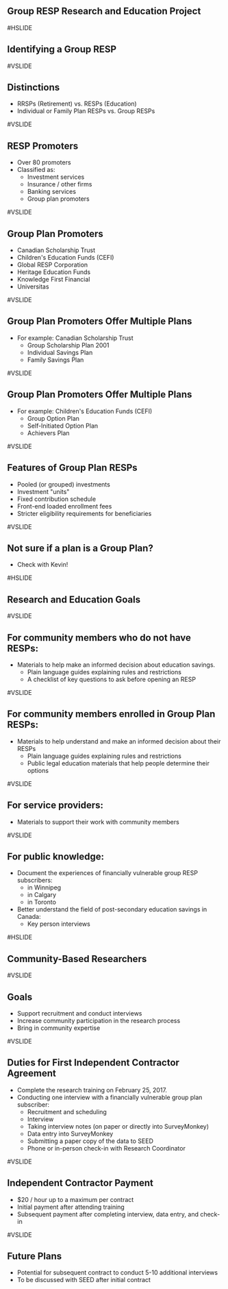 ## Group RESP Research and Education Project<!-- .element: class="fragment" -->

#HSLIDE
## Identifying a Group RESP

#VSLIDE
## Distinctions
- RRSPs (Retirement) vs. RESPs (Education)<!-- .element: class="fragment" -->
- Individual or Family Plan RESPs vs. Group RESPs<!-- .element: class="fragment" -->

#VSLIDE
## RESP Promoters
- Over 80 promoters<!-- .element: class="fragment" -->
- Classified as:<!-- .element: class="fragment" -->
    - Investment services<!-- .element: class="fragment" -->
    - Insurance / other firms<!-- .element: class="fragment" -->
    - Banking services<!-- .element: class="fragment" -->
    - Group plan promoters<!-- .element: class="fragment" -->

#VSLIDE
## Group Plan Promoters<!-- .element: class="fragment" -->
- Canadian Scholarship Trust<!-- .element: class="fragment" -->
- Children's Education Funds (CEFI)<!-- .element: class="fragment" -->
- Global RESP Corporation<!-- .element: class="fragment" -->
- Heritage Education Funds<!-- .element: class="fragment" -->
- Knowledge First Financial<!-- .element: class="fragment" -->
- Universitas<!-- .element: class="fragment" -->

#VSLIDE
## Group Plan Promoters Offer Multiple Plans
- For example: Canadian Scholarship Trust<!-- .element: class="fragment" -->
    - Group Scholarship Plan 2001<!-- .element: class="fragment" -->
    - Individual Savings Plan<!-- .element: class="fragment" -->
    - Family Savings Plan<!-- .element: class="fragment" -->

#VSLIDE
## Group Plan Promoters Offer Multiple Plans
- For example: Children's Education Funds (CEFI)<!-- .element: class="fragment" -->
    - Group Option Plan<!-- .element: class="fragment" -->
    - Self-Initiated Option Plan<!-- .element: class="fragment" -->
    - Achievers Plan<!-- .element: class="fragment" -->

#VSLIDE
## Features of Group Plan RESPs
- Pooled (or grouped) investments<!-- .element: class="fragment" -->
- Investment "units"<!-- .element: class="fragment" -->
- Fixed contribution schedule<!-- .element: class="fragment" -->
- Front-end loaded enrollment fees<!-- .element: class="fragment" -->
- Stricter eligibility requirements for beneficiaries<!-- .element: class="fragment" -->

#VSLIDE
## Not sure if a plan is a Group Plan?
- Check with Kevin!<!-- .element: class="fragment" -->

#HSLIDE
## Research and Education Goals

#VSLIDE
## For community members who do not have RESPs:
- Materials to help make an informed decision about education savings.<!-- .element: class="fragment" -->
    - Plain language guides explaining rules and restrictions<!-- .element: class="fragment" -->
    - A checklist of key questions to ask before opening an RESP<!-- .element: class="fragment" -->

#VSLIDE
## For community members enrolled in Group Plan RESPs:
- Materials to help understand and make an informed decision about their RESPs<!-- .element: class="fragment" -->
    - Plain language guides explaining rules and restrictions<!-- .element: class="fragment" -->
    - Public legal education materials that help people determine their options<!-- .element: class="fragment" -->

#VSLIDE
## For service providers:
- Materials to support their work with community members<!-- .element: class="fragment" -->

#VSLIDE
## For public knowledge:
- Document the experiences of financially vulnerable group RESP subscribers:<!-- .element: class="fragment" -->
    - in Winnipeg<!-- .element: class="fragment" -->
    - in Calgary<!-- .element: class="fragment" -->
    - in Toronto<!-- .element: class="fragment" -->
- Better understand the field of post-secondary education savings in Canada:<!-- .element: class="fragment" -->
    - Key person interviews<!-- .element: class="fragment" -->

#HSLIDE
## Community-Based Researchers

#VSLIDE
## Goals
- Support recruitment and conduct interviews<!-- .element: class="fragment" -->
- Increase community participation in the research process<!-- .element: class="fragment" -->
- Bring in community expertise<!-- .element: class="fragment" -->

#VSLIDE
## Duties for First Independent Contractor Agreement
- Complete the research training on February 25, 2017.<!-- .element: class="fragment" -->
- Conducting one interview with a financially vulnerable group plan subscriber:<!-- .element: class="fragment" -->
    - Recruitment and scheduling<!-- .element: class="fragment" -->
    - Interview<!-- .element: class="fragment" --> 
    - Taking interview notes (on paper or directly into SurveyMonkey)<!-- .element: class="fragment" -->
    - Data entry into SurveyMonkey<!-- .element: class="fragment" -->
    - Submitting a paper copy of the data to SEED<!-- .element: class="fragment" -->
    - Phone or in-person check-in with Research Coordinator<!-- .element: class="fragment" -->

#VSLIDE
## Independent Contractor Payment
- $20 / hour up to a maximum per contract<!-- .element: class="fragment" -->
- Initial payment after attending training<!-- .element: class="fragment" -->
- Subsequent payment after completing interview, data entry, and check-in<!-- .element: class="fragment" -->

#VSLIDE
## Future Plans
- Potential for subsequent contract to conduct 5-10 additional interviews<!-- .element: class="fragment" -->
- To be discussed with SEED after initial contract<!-- .element: class="fragment" -->